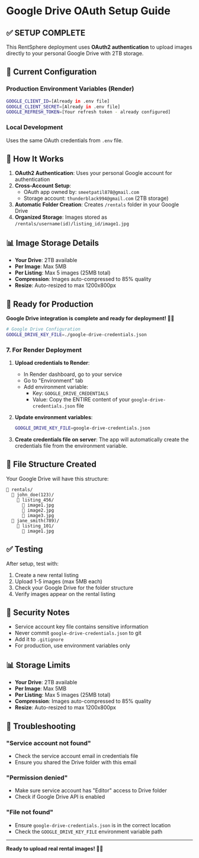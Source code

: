 # Google Drive OAuth Setup Guide

## ✅ **SETUP COMPLETE**

This RentSphere deployment uses **OAuth2 authentication** to upload images directly to your personal Google Drive with 2TB storage.

## 🔧 Current Configuration

### Production Environment Variables (Render)

```bash
GOOGLE_CLIENT_ID=[Already in .env file]
GOOGLE_CLIENT_SECRET=[Already in .env file]
GOOGLE_REFRESH_TOKEN=[Your refresh token - already configured]
```

### Local Development

Uses the same OAuth credentials from `.env` file.

## 🚀 How It Works

1. **OAuth2 Authentication**: Uses your personal Google account for authentication
2. **Cross-Account Setup**:
   - OAuth app owned by: `smeetpatil878@gmail.com`
   - Storage account: `thunderblack994@gmail.com` (2TB storage)
3. **Automatic Folder Creation**: Creates `/rentals` folder in your Google Drive
4. **Organized Storage**: Images stored as `/rentals/username(id)/listing_id/image1.jpg`

## 📊 Image Storage Details

- **Your Drive**: 2TB available
- **Per Image**: Max 5MB
- **Per Listing**: Max 5 images (25MB total)
- **Compression**: Images auto-compressed to 85% quality
- **Resize**: Auto-resized to max 1200x800px

## 🎉 Ready for Production

**Google Drive integration is complete and ready for deployment! 📸✨**

```bash
# Google Drive Configuration
GOOGLE_DRIVE_KEY_FILE=./google-drive-credentials.json
```

### 7. For Render Deployment

1. **Upload credentials to Render**:

   - In Render dashboard, go to your service
   - Go to "Environment" tab
   - Add environment variable:
     - Key: `GOOGLE_DRIVE_CREDENTIALS`
     - Value: Copy the ENTIRE content of your `google-drive-credentials.json` file

2. **Update environment variables**:

   ```bash
   GOOGLE_DRIVE_KEY_FILE=google-drive-credentials.json
   ```

3. **Create credentials file on server**:
   The app will automatically create the credentials file from the environment variable.

## 🔧 File Structure Created

Your Google Drive will have this structure:

```
📁 rentals/
  📁 john_doe(123)/
    📁 listing_456/
      📸 image1.jpg
      📸 image2.jpg
      📸 image3.jpg
  📁 jane_smith(789)/
    📁 listing_101/
      📸 image1.jpg
```

## ✅ Testing

After setup, test with:

1. Create a new rental listing
2. Upload 1-5 images (max 5MB each)
3. Check your Google Drive for the folder structure
4. Verify images appear on the rental listing

## 🔐 Security Notes

- Service account key file contains sensitive information
- Never commit `google-drive-credentials.json` to git
- Add it to `.gitignore`
- For production, use environment variables only

## 📊 Storage Limits

- **Your Drive**: 2TB available
- **Per Image**: Max 5MB
- **Per Listing**: Max 5 images (25MB total)
- **Compression**: Images auto-compressed to 85% quality
- **Resize**: Auto-resized to max 1200x800px

## 🚨 Troubleshooting

### "Service account not found"

- Check the service account email in credentials file
- Ensure you shared the Drive folder with this email

### "Permission denied"

- Make sure service account has "Editor" access to Drive folder
- Check if Google Drive API is enabled

### "File not found"

- Ensure `google-drive-credentials.json` is in the correct location
- Check the `GOOGLE_DRIVE_KEY_FILE` environment variable path

---

**Ready to upload real rental images! 📸✨**
